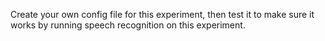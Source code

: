 Create your own config file for this experiment, then test it to make sure it works by running speech recognition on this experiment.